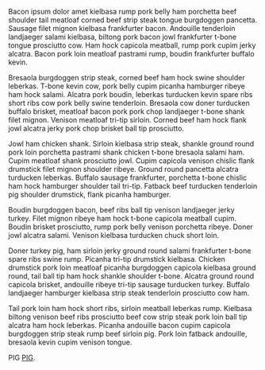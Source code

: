 Bacon ipsum dolor amet kielbasa rump pork belly ham porchetta beef shoulder tail meatloaf corned beef strip steak tongue burgdoggen pancetta. Sausage filet mignon kielbasa frankfurter bacon. Andouille tenderloin landjaeger salami kielbasa, biltong pork bacon jowl frankfurter t-bone tongue prosciutto cow. Ham hock capicola meatball, rump pork cupim jerky alcatra. Bacon pork loin meatloaf pastrami rump, boudin frankfurter buffalo kevin.

Bresaola burgdoggen strip steak, corned beef ham hock swine shoulder leberkas. T-bone kevin cow, pork belly cupim picanha hamburger ribeye ham hock salami. Alcatra pork boudin, leberkas turducken kevin spare ribs short ribs cow pork belly swine tenderloin. Bresaola cow doner turducken buffalo brisket, meatloaf bacon pork pork chop landjaeger t-bone shank filet mignon. Venison meatloaf tri-tip sirloin. Corned beef ham hock flank jowl alcatra jerky pork chop brisket ball tip prosciutto.

Jowl ham chicken shank. Sirloin kielbasa strip steak, shankle ground round pork loin porchetta pastrami shank chicken t-bone bresaola salami ham. Cupim meatloaf shank prosciutto jowl. Cupim capicola venison chislic flank drumstick filet mignon shoulder ribeye. Ground round pancetta alcatra turducken leberkas. Buffalo sausage frankfurter, porchetta t-bone chislic ham hock hamburger shoulder tail tri-tip. Fatback beef turducken tenderloin pig shoulder drumstick, flank picanha hamburger.

Boudin burgdoggen bacon, beef ribs ball tip venison landjaeger jerky turkey. Filet mignon ribeye ham hock t-bone capicola meatball cupim. Boudin brisket prosciutto, rump pork belly venison porchetta ribeye. Doner jowl alcatra salami. Venison kielbasa turducken chuck short loin.

Doner turkey pig, ham sirloin jerky ground round salami frankfurter t-bone spare ribs swine rump. Picanha tri-tip drumstick kielbasa. Chicken drumstick pork loin meatloaf picanha burgdoggen capicola kielbasa ground round, tail ball tip ham hock shankle shoulder t-bone. Alcatra ground round capicola brisket, andouille ribeye tri-tip sausage turducken turkey. Buffalo landjaeger hamburger kielbasa strip steak tenderloin prosciutto cow ham.

Tail pork loin ham hock short ribs, sirloin meatball leberkas rump. Kielbasa biltong venison beef ribs prosciutto beef cow strip steak pork loin ball tip alcatra ham hock leberkas. Picanha andouille bacon cupim capicola burgdoggen strip steak rump beef sirloin pig. Pork loin fatback andouille, bresaola kevin cupim venison tongue.

PIG [PIG](https://pixabay.com/photos/pig-alp-rona-furna-sow-happy-pig-214349/).
